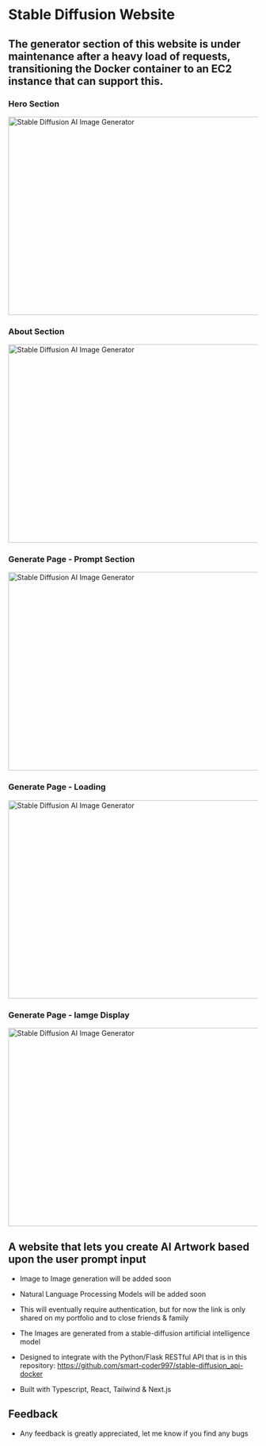 # Stable Diffusion Website
## The generator section of this website is under maintenance after a heavy load of requests, transitioning the Docker container to an EC2 instance that can support this.

### Hero Section
<img alt="Stable Diffusion AI Image Generator" width="1000px" height="400px" src="https://github.com/smart-coder997/tree/main/AI_Image_Generator/readme_pic/stable-diffusion1.png" />

### About Section
<img alt="Stable Diffusion AI Image Generator" width="1000px" height="400px" src="https://github.com/smart-coder997/tree/main/AI_Image_Generator/readme_pic/stable-diffusion2.png" />

### Generate Page - Prompt Section
<img alt="Stable Diffusion AI Image Generator" width="1000px" height="400px" src="https://github.com/smart-coder997/AI_Image_Generator/tree/main/readme_pic/stable-diffusion3.png" />

### Generate Page - Loading
<img alt="Stable Diffusion AI Image Generator" width="1000px" height="400px" src="https://github.com/smart-coder997/AI_Image_Generator/tree/main/readme_pic/stable-diffusion4.png" />

### Generate Page - Iamge Display
<img alt="Stable Diffusion AI Image Generator" width="1000px" height="400px" src="https://github.com/smart-coder997/AI_Image_Generator/tree/main/readme_pic/stable-diffusion5.png" />

## A website that lets you create AI Artwork based upon the user prompt input

* Image to Image generation will be added soon

* Natural Language Processing Models will be added soon

* This will eventually require authentication, but for now the link is only shared on my portfolio and to close friends & family

* The Images are generated from a stable-diffusion artificial intelligence model

* Designed to integrate with the Python/Flask RESTful API that is in this repository: https://github.com/smart-coder997/stable-diffusion_api-docker

* Built with Typescript, React, Tailwind & Next.js 


## Feedback
* Any feedback is greatly appreciated, let me know if you find any bugs
